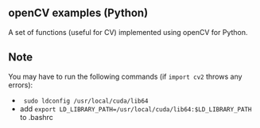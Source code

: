 ## openCV examples (Python)
A set of functions (useful for CV) implemented using openCV for Python.

## Note
You may have to run the following commands (if `import cv2` throws any errors):

 * `  sudo ldconfig /usr/local/cuda/lib64 `
 * add `export LD_LIBRARY_PATH=/usr/local/cuda/lib64:$LD_LIBRARY_PATH` to .bashrc
